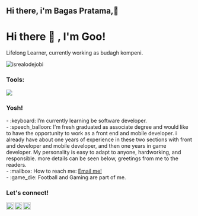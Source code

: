 ## Hi there, i'm Bagas Pratama,👋

# <summary><strong>Hi there :wave: , I'm Goo!</strong></summary>
Lifelong Learner, currently working as budagh kompeni.
<p align="left"> <img src="https://komarev.com/ghpvc/?username=goonesmile&label=Profile%20views&color=0e75b6&style=flat" alt="isrealodejobi" />
</p>

### <summary><strong>Tools:</strong></summary>
<p>
    <img src="https://img.shields.io/badge/Text%20Editor-Visual%20Studio%20Code-blue?&logo=visual%20studio%20code&logoColor=blue" />
</p>

### <summary><strong>Yosh!</strong></summary>
<p>
    - :keyboard: I’m currently learning be software developer. </br>
    - :speech_balloon: I'm fresh graduated as associate degree and would like to have the opportunity to work as a front end and mobile developer. i already have about one years of experience in these two sections with front and developer and mobile developer, and then one years in game developer. My personality is easy to adapt to anyone, hardworking, and responsible. more details can be seen below, greetings from me to the readers.
</br>
    - :mailbox: How to reach me: <a href="bgsprtm56@gmail.com">Email me!</a>  </br>
    - :game_die: Football and Gaming are part of me. </br>
<p>
 
### <summary><strong>Let's connect!</strong></summary>
<a href="https://www.linkedin.com/in/bagas-pratama-9b6865208/">
  <img align="left" alt="Goo's Twitter" width="20px" src="https://simpleicons.now.sh/linkedin/495f7e" />
</a>
<a href="https://www.instagram.com/tas.hantu/">
  <img align="left" alt="Goo's Instagram" width="20px" src="https://simpleicons.now.sh/instagram/495f7e" />
</a>
<a href="https://badaso404.github.io/bgsporto.github.io/">
  <img align="left" alt="Goo's Blog" width="20px" src="https://simpleicons.now.sh/blogger/495f7e" />
</a>

